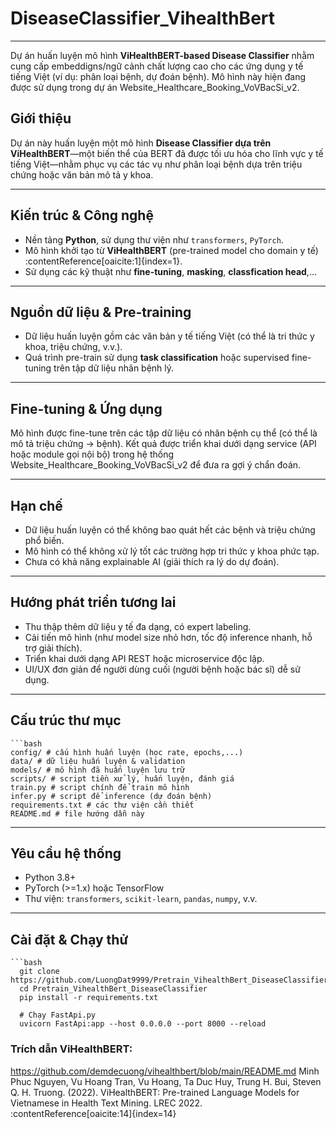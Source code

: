 # DiseaseClassifier_VihealthBert

---

Dự án huấn luyện mô hình **ViHealthBERT-based Disease Classifier** nhằm cung cấp embeddigns/ngữ cảnh chất lượng cao cho các ứng dụng y tế tiếng Việt (ví dụ: phân loại bệnh, dự đoán bệnh). Mô hình này hiện đang được sử dụng trong dự án Website_Healthcare_Booking_VoVBacSi_v2.

## Giới thiệu
Dự án này huấn luyện một mô hình **Disease Classifier dựa trên ViHealthBERT**—một biến thể của BERT đã được tối ưu hóa cho lĩnh vực y tế tiếng Việt—nhằm phục vụ các tác vụ như phân loại bệnh dựa trên triệu chứng hoặc văn bản mô tả y khoa.

---

## Kiến trúc & Công nghệ
- Nền tảng **Python**, sử dụng thư viện như `transformers`, `PyTorch`.
- Mô hình khởi tạo từ **ViHealthBERT** (pre-trained model cho domain y tế) :contentReference[oaicite:1]{index=1}.
- Sử dụng các kỹ thuật như **fine-tuning**, **masking**, **classfication head**,...

---

## Nguồn dữ liệu & Pre-training
- Dữ liệu huấn luyện gồm các văn bản y tế tiếng Việt (có thể là tri thức y khoa, triệu chứng, v.v.).
- Quá trình pre-train sử dụng **task classification** hoặc supervised fine-tuning trên tập dữ liệu nhãn bệnh lý.

---

## Fine-tuning & Ứng dụng
Mô hình được fine-tune trên các tập dữ liệu có nhãn bệnh cụ thể (có thể là mô tả triệu chứng → bệnh). Kết quả được triển khai dưới dạng service (API hoặc module gọi nội bộ) trong hệ thống Website_Healthcare_Booking_VoVBacSi_v2 để đưa ra gợi ý chẩn đoán.

---

## Hạn chế
- Dữ liệu huấn luyện có thể không bao quát hết các bệnh và triệu chứng phổ biến.
- Mô hình có thể không xử lý tốt các trường hợp tri thức y khoa phức tạp.
- Chưa có khả năng explainable AI (giải thích ra lý do dự đoán).
---
## Hướng phát triển tương lai
- Thu thập thêm dữ liệu y tế đa dạng, có expert labeling.
- Cải tiến mô hình (như model size nhỏ hơn, tốc độ inference nhanh, hỗ trợ giải thích).
- Triển khai dưới dạng API REST hoặc microservice độc lập.
- UI/UX đơn giản để người dùng cuối (người bệnh hoặc bác sĩ) dễ sử dụng.

---



## Cấu trúc thư mục
    ```bash
    config/ # cấu hình huấn luyện (học rate, epochs,...)
    data/ # dữ liệu huấn luyện & validation
    models/ # mô hình đã huấn luyện lưu trữ
    scripts/ # script tiền xử lý, huấn luyện, đánh giá
    train.py # script chính để train mô hình
    infer.py # script để inference (dự đoán bệnh)
    requirements.txt # các thư viện cần thiết
    README.md # file hướng dẫn này

---

## Yêu cầu hệ thống
- Python 3.8+  
- PyTorch (>=1.x) hoặc TensorFlow  
- Thư viện: `transformers`, `scikit-learn`, `pandas`, `numpy`, v.v.

---

## Cài đặt & Chạy thử
    ```bash
      git clone https://github.com/LuongDat9999/Pretrain_VihealthBert_DiseaseClassifier.git
      cd Pretrain_VihealthBert_DiseaseClassifier
      pip install -r requirements.txt
      
      # Chạy FastApi.py
      uvicorn FastApi:app --host 0.0.0.0 --port 8000 --reload
      
      

### Trích dẫn ViHealthBERT:
 https://github.com/demdecuong/vihealthbert/blob/main/README.md
 Minh Phuc Nguyen, Vu Hoang Tran, Vu Hoang, Ta Duc Huy, Trung H. Bui, Steven Q. H. Truong. (2022). ViHealthBERT: Pre-trained Language Models for Vietnamese in Health Text Mining. LREC 2022. :contentReference[oaicite:14]{index=14}


